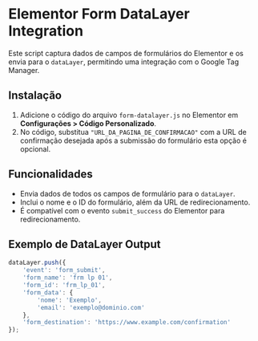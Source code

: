 # Elementor Form DataLayer Integration

Este script captura dados de campos de formulários do Elementor e os envia para o `dataLayer`, permitindo uma integração com o Google Tag Manager.

## Instalação

1. Adicione o código do arquivo `form-datalayer.js` no Elementor em **Configurações > Código Personalizado**.
2. No código, substitua `"URL_DA_PAGINA_DE_CONFIRMACAO"` com a URL de confirmação desejada após a submissão do formulário esta opção é opcional.

## Funcionalidades

- Envia dados de todos os campos de formulário para o `dataLayer`.
- Inclui o nome e o ID do formulário, além da URL de redirecionamento.
- É compatível com o evento `submit_success` do Elementor para redirecionamento.

## Exemplo de DataLayer Output

```javascript
dataLayer.push({
    'event': 'form_submit',
    'form_name': 'frm lp 01',
    'form_id': 'frm_lp_01',
    'form_data': {
        'nome': 'Exemplo',
        'email': 'exemplo@dominio.com'
    },
    'form_destination': 'https://www.example.com/confirmation'
});
